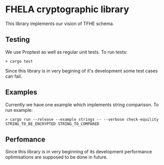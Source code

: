 # FHELA cryptographic library

This library implements our vision of TFHE schema.

## Testing
We use Proptest as well as regular unit tests.
To run tests:
```
> cargo test
```
Since this library is in very begining of it's development some test cases can fail.

## Examples
Currently we have one example which implements string comparison.
To run example:
```
> cargo run --release --example strings -- --verbose check-equility STRING_TO_BE_ENCRYPTED STRING_TO_COMPARED
```

## Perfomance
Since this library is in very beginning of its development performance optimisations are supposed to be done in future.
